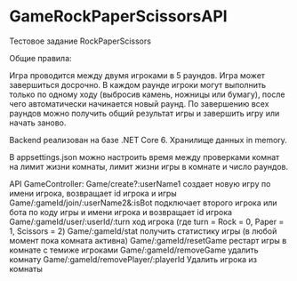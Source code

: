# GameRockPaperScissorsAPI
Тестовое задание RockPaperScissors

Общие правила:

Игра проводится между двумя игроками в 5 раундов. Игра может завершиться досрочно. В каждом раунде игроки могут выполнить только по одному ходу (выбросив камень, ножницы или бумагу), после чего автоматически начинается новый раунд. По завершению всех раундов можно получить общий результат игры и завершить игру или начать заново.

Backend реализован на базе .NET Core 6. Хранилище данных in memory.

В appsettings.json можно настроить время между проверками комнат на лимит жизни комнаты, лимит жизни игры в комнате и число раундов. 

API GameController:
Game/create?:userName1 создает новую игру по имени игрока, возвращает id игрока и игры
Game/:gameId/join/:userName2&:isBot подключает второго игрока или бота по коду игры и имени игрока и возвращает id игрока
Game/:gameId/user/:userId/:turn ход игрока (где turn = Rock = 0, Paper = 1, Scissors = 2)
Game/:gameId/stat получить статистику игры (в любой момент пока комната активна)
Game/:gameId/resetGame рестарт игры в комнате с темиже игроками
Game/:gameId/removeGame удалить комнату
Game/:gameId/removePlayer/:playerId Удалить игрока из комнаты
